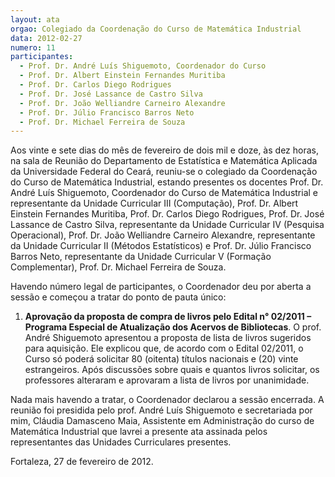 ```yaml
---
layout: ata
orgao: Colegiado da Coordenação do Curso de Matemática Industrial
data: 2012-02-27
numero: 11
participantes:
  - Prof. Dr. André Luís Shiguemoto, Coordenador do Curso
  - Prof. Dr. Albert Einstein Fernandes Muritiba
  - Prof. Dr. Carlos Diego Rodrigues
  - Prof. Dr. José Lassance de Castro Silva
  - Prof. Dr. João Welliandre Carneiro Alexandre
  - Prof. Dr. Júlio Francisco Barros Neto
  - Prof. Dr. Michael Ferreira de Souza
---
```


Aos vinte e sete dias do mês de fevereiro de dois mil e doze, às dez horas, na sala de Reunião do Departamento de Estatística e Matemática Aplicada da Universidade Federal do Ceará, reuniu-se o colegiado da Coordenação do Curso de Matemática Industrial, estando presentes os docentes Prof. Dr. André Luís Shiguemoto, Coordenador do Curso de Matemática Industrial e representante da Unidade Curricular III (Computação), Prof. Dr. Albert Einstein Fernandes Muritiba, Prof. Dr. Carlos Diego Rodrigues, Prof. Dr. José Lassance de Castro Silva, representante da Unidade Curricular IV (Pesquisa Operacional), Prof. Dr. João Welliandre Carneiro Alexandre, representante da Unidade Curricular II (Métodos Estatísticos) e Prof. Dr. Júlio Francisco Barros Neto, representante da Unidade Curricular V (Formação Complementar), Prof. Dr. Michael Ferreira de Souza.

Havendo número legal de participantes, o Coordenador deu por aberta a sessão e começou a tratar do ponto de pauta único:

1. **Aprovação da proposta de compra de livros pelo Edital n° 02/2011 – Programa Especial de Atualização dos Acervos de Bibliotecas**.
   O prof. André Shiguemoto apresentou a proposta de lista de livros sugeridos para aquisição.
   Ele explicou que, de acordo com o Edital 02/2011, o Curso só poderá solicitar 80 (oitenta) títulos nacionais e (20) vinte estrangeiros.
   Após discussões sobre quais e quantos livros solicitar, os professores alteraram e aprovaram a lista de livros por unanimidade.

Nada mais havendo a tratar, o Coordenador declarou a sessão encerrada.
A reunião foi presidida pelo prof. André Luís Shiguemoto e secretariada por mim, Cláudia Damasceno Maia, Assistente em Administração do curso de Matemática Industrial que lavrei a presente ata assinada pelos representantes das Unidades Curriculares presentes.

Fortaleza, 27 de fevereiro de 2012.
